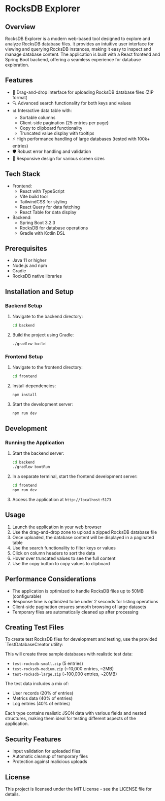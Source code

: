 # RocksDB Explorer

## Overview
RocksDB Explorer is a modern web-based tool designed to explore and analyze RocksDB database files. It provides an intuitive user interface for viewing and querying RocksDB instances, making it easy to inspect and manage database content. The application is built with a React frontend and Spring Boot backend, offering a seamless experience for database exploration.

## Features
- 📁 Drag-and-drop interface for uploading RocksDB database files (ZIP format)
- 🔍 Advanced search functionality for both keys and values
- 📊 Interactive data table with:
  - Sortable columns
  - Client-side pagination (25 entries per page)
  - Copy to clipboard functionality
  - Truncated value display with tooltips
- ⚡ High performance handling of large databases (tested with 100k+ entries)
- 🛡️ Robust error handling and validation
- 📱 Responsive design for various screen sizes

## Tech Stack
- Frontend:
  - React with TypeScript
  - Vite build tool
  - TailwindCSS for styling
  - React Query for data fetching
  - React Table for data display
- Backend:
  - Spring Boot 3.2.3
  - RocksDB for database operations
  - Gradle with Kotlin DSL

## Prerequisites
- Java 11 or higher
- Node.js and npm
- Gradle
- RocksDB native libraries

## Installation and Setup

### Backend Setup
1. Navigate to the backend directory:
   ```bash
   cd backend
   ```
2. Build the project using Gradle:
   ```bash
   ./gradlew build
   ```

### Frontend Setup
1. Navigate to the frontend directory:
   ```bash
   cd frontend
   ```
2. Install dependencies:
   ```bash
   npm install
   ```
3. Start the development server:
   ```bash
   npm run dev
   ```

## Development

### Running the Application
1. Start the backend server:
   ```bash
   cd backend
   ./gradlew bootRun
   ```
2. In a separate terminal, start the frontend development server:
   ```bash
   cd frontend
   npm run dev
   ```
3. Access the application at `http://localhost:5173`

## Usage
1. Launch the application in your web browser
2. Use the drag-and-drop zone to upload a zipped RocksDB database file
3. Once uploaded, the database content will be displayed in a paginated table
4. Use the search functionality to filter keys or values
5. Click on column headers to sort the data
6. Hover over truncated values to see the full content
7. Use the copy button to copy values to clipboard

## Performance Considerations
- The application is optimized to handle RocksDB files up to 50MB (configurable)
- Response time is optimized to be under 2 seconds for listing operations
- Client-side pagination ensures smooth browsing of large datasets
- Temporary files are automatically cleaned up after processing

## Creating Test Files
To create test RocksDB files for development and testing, use the provided `TestDatabaseCreator utility:

This will create three sample databases with realistic test data:
- `test-rocksdb-small.zip` (5 entries)
- `test-rocksdb-medium.zip` (~10,000 entries, ~2MB)
- `test-rocksdb-large.zip` (~100,000 entries, ~20MB)

The test data includes a mix of:
- User records (20% of entries)
- Metrics data (40% of entries)
- Log entries (40% of entries)

Each type contains realistic JSON data with various fields and nested structures, making them ideal for testing different aspects of the application.

## Security Features
- Input validation for uploaded files
- Automatic cleanup of temporary files
- Protection against malicious uploads

## License
This project is licensed under the MIT License - see the LICENSE file for details.
